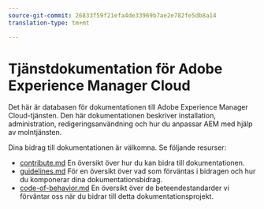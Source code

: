 ```yaml
---
source-git-commit: 26833f59f21efa4de33969b7ae2e782fe5db8a14
translation-type: tm+mt

---
```

# Tjänstdokumentation för Adobe Experience Manager Cloud

Det här är databasen för dokumentationen till Adobe Experience Manager Cloud-tjänsten. Den här dokumentationen beskriver installation, administration, redigeringsanvändning och hur du anpassar AEM med hjälp av molntjänsten.

Dina bidrag till dokumentationen är välkomna. Se följande resurser:

* [contribute.md](contributing.md) En översikt över hur du kan bidra till dokumentationen.
* [guidelines.md](guidelines.md) För en översikt över vad som förväntas i bidragen och hur du komponerar dina dokumentationsbidrag.
* [code-of-behavior.md](code-of-conduct.md) En översikt över de beteendestandarder vi förväntar oss när du bidrar till detta dokumentationsprojekt.
